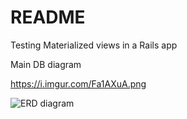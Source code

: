 # README

Testing Materialized views in a Rails app


Main DB diagram

https://i.imgur.com/Fa1AXuA.png

![ERD diagram](https://i.imgur.com/Fa1AXuA.png)
